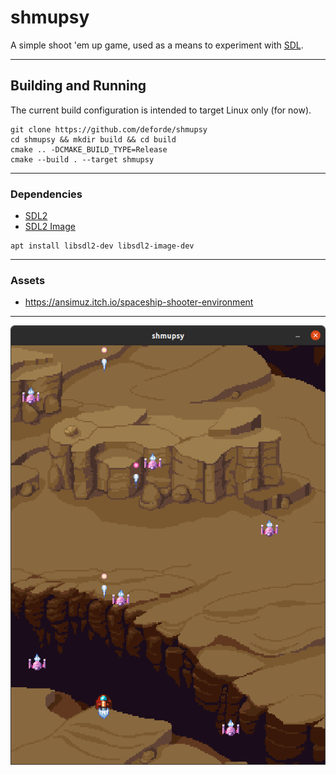# shmupsy
A simple shoot 'em up game, used as a means to experiment with [SDL](https://www.libsdl.org/).

---------------------------------------------------

## Building and Running

The current build configuration is intended to target Linux only (for now).
```
git clone https://github.com/deforde/shmupsy
cd shmupsy && mkdir build && cd build
cmake .. -DCMAKE_BUILD_TYPE=Release
cmake --build . --target shmupsy
```

---------------------------------------------------

### Dependencies

- [SDL2](https://www.libsdl.org)
- [SDL2 Image](https://www.libsdl.org/projects/SDL_image)


```
apt install libsdl2-dev libsdl2-image-dev
```

---------------------------------------------------

### Assets

- https://ansimuz.itch.io/spaceship-shooter-environment

---------------------------------------------------

![example](./data/screenshot.png)
